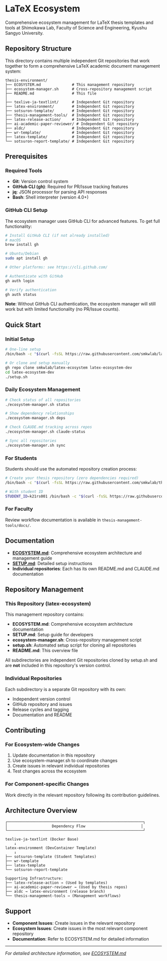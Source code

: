 # LaTeX Ecosystem

Comprehensive ecosystem management for LaTeX thesis templates and tools at Shimokawa Lab, Faculty of Science and Engineering, Kyushu Sangyo University.

## Repository Structure

This directory contains multiple independent Git repositories that work together to form a comprehensive LaTeX academic document management system:

```
thesis-environment/
├── ECOSYSTEM.md              # This management repository
├── ecosystem-manager.sh      # Cross-repository management script
├── README.md                 # This file
│
├── texlive-ja-textlint/      # Independent Git repository
├── latex-environment/        # Independent Git repository  
├── sotsuron-template/        # Independent Git repository
├── thesis-management-tools/  # Independent Git repository
├── latex-release-action/     # Independent Git repository
├── ai-academic-paper-reviewer/ # Independent Git repository
├── aldc/                     # Independent Git repository
├── wr-template/              # Independent Git repository
├── latex-template/           # Independent Git repository
└── sotsuron-report-template/ # Independent Git repository
```

## Prerequisites

### Required Tools

- **Git**: Version control system
- **GitHub CLI (gh)**: Required for PR/Issue tracking features
- **jq**: JSON processor for parsing API responses
- **Bash**: Shell interpreter (version 4.0+)

### GitHub CLI Setup

The ecosystem manager uses GitHub CLI for advanced features. To get full functionality:

```bash
# Install GitHub CLI (if not already installed)
# macOS
brew install gh

# Ubuntu/Debian
sudo apt install gh

# Other platforms: see https://cli.github.com/

# Authenticate with GitHub
gh auth login

# Verify authentication
gh auth status
```

**Note**: Without GitHub CLI authentication, the ecosystem manager will still work but with limited functionality (no PR/Issue counts).

## Quick Start

### Initial Setup

```bash
# One-line setup
/bin/bash -c "$(curl -fsSL https://raw.githubusercontent.com/smkwlab/latex-ecosystem/main/setup.sh)"

# Or clone and setup manually
gh repo clone smkwlab/latex-ecosystem latex-ecosystem-dev
cd latex-ecosystem-dev
./setup.sh
```

### Daily Ecosystem Management

```bash
# Check status of all repositories
./ecosystem-manager.sh status

# Show dependency relationships
./ecosystem-manager.sh deps

# Check CLAUDE.md tracking across repos
./ecosystem-manager.sh claude-status

# Sync all repositories
./ecosystem-manager.sh sync
```

### For Students

Students should use the automated repository creation process:

```bash
# Create your thesis repository (zero dependencies required)
/bin/bash -c "$(curl -fsSL https://raw.githubusercontent.com/smkwlab/thesis-management-tools/main/create-repo/setup.sh)"

# With student ID
STUDENT_ID=k21rs001 /bin/bash -c "$(curl -fsSL https://raw.githubusercontent.com/smkwlab/thesis-management-tools/main/create-repo/setup.sh)"
```

### For Faculty

Review workflow documentation is available in `thesis-management-tools/docs/`.

## Documentation

- **[ECOSYSTEM.md](ECOSYSTEM.md)**: Comprehensive ecosystem architecture and management guide
- **[SETUP.md](SETUP.md)**: Detailed setup instructions
- **Individual repositories**: Each has its own README.md and CLAUDE.md documentation

## Repository Management

### This Repository (latex-ecosystem)

This management repository contains:
- **ECOSYSTEM.md**: Comprehensive ecosystem architecture documentation
- **SETUP.md**: Setup guide for developers
- **ecosystem-manager.sh**: Cross-repository management script
- **setup.sh**: Automated setup script for cloning all repositories
- **README.md**: This overview file

All subdirectories are independent Git repositories cloned by setup.sh and are **not** included in this repository's version control.

### Individual Repositories

Each subdirectory is a separate Git repository with its own:
- Independent version control
- GitHub repository and issues
- Release cycles and tagging
- Documentation and README

## Contributing

### For Ecosystem-wide Changes

1. Update documentation in this repository
2. Use ecosystem-manager.sh to coordinate changes
3. Create issues in relevant individual repositories
4. Test changes across the ecosystem

### For Component-specific Changes

Work directly in the relevant repository following its contribution guidelines.

## Architecture Overview

```
┌─────────────────────────────────────────────────────────────┐
│                    Dependency Flow                         │
└─────────────────────────────────────────────────────────────┘

texlive-ja-textlint (Docker Base)
    ↓
latex-environment (DevContainer Template)
    ↓
├── sotsuron-template (Student Templates)
├── wr-template
├── latex-template
└── sotsuron-report-template

Supporting Infrastructure:
├── latex-release-action → (Used by templates)
├── ai-academic-paper-reviewer → (Used by thesis repos)  
├── aldc → latex-environment (release branch)
└── thesis-management-tools → (Management workflows)
```

## Support

- **Component Issues**: Create issues in the relevant repository
- **Ecosystem Issues**: Create issues in the most relevant component repository
- **Documentation**: Refer to ECOSYSTEM.md for detailed information

---

*For detailed architecture information, see [ECOSYSTEM.md](ECOSYSTEM.md)*
